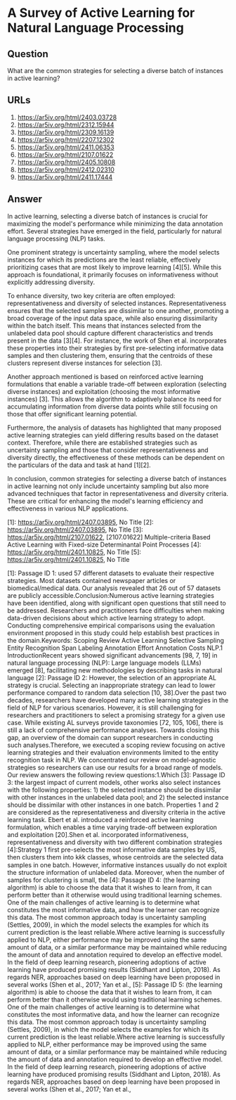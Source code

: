 # A Survey of Active Learning for Natural Language Processing

## Question

What are the common strategies for selecting a diverse batch of instances in active learning?

## URLs

1. https://ar5iv.org/html/2403.03728
2. https://ar5iv.org/html/2312.15944
3. https://ar5iv.org/html/2309.16139
4. https://ar5iv.org/html/2207.12302
5. https://ar5iv.org/html/2411.06353
6. https://ar5iv.org/html/2107.01622
7. https://ar5iv.org/html/2405.10808
8. https://ar5iv.org/html/2412.02310
9. https://ar5iv.org/html/2411.17444

## Answer

In active learning, selecting a diverse batch of instances is crucial for maximizing the model's performance while minimizing the data annotation effort. Several strategies have emerged in the field, particularly for natural language processing (NLP) tasks. 

One prominent strategy is uncertainty sampling, where the model selects instances for which its predictions are the least reliable, effectively prioritizing cases that are most likely to improve learning [4][5]. While this approach is foundational, it primarily focuses on informativeness without explicitly addressing diversity.

To enhance diversity, two key criteria are often employed: representativeness and diversity of selected instances. Representativeness ensures that the selected samples are dissimilar to one another, promoting a broad coverage of the input data space, while also ensuring dissimilarity within the batch itself. This means that instances selected from the unlabeled data pool should capture different characteristics and trends present in the data [3][4]. For instance, the work of Shen et al. incorporates these properties into their strategies by first pre-selecting informative data samples and then clustering them, ensuring that the centroids of these clusters represent diverse instances for selection [3].

Another approach mentioned is based on reinforced active learning formulations that enable a variable trade-off between exploration (selecting diverse instances) and exploitation (choosing the most informative instances) [3]. This allows the algorithm to adaptively balance its need for accumulating information from diverse data points while still focusing on those that offer significant learning potential.

Furthermore, the analysis of datasets has highlighted that many proposed active learning strategies can yield differing results based on the dataset context. Therefore, while there are established strategies such as uncertainty sampling and those that consider representativeness and diversity directly, the effectiveness of these methods can be dependent on the particulars of the data and task at hand [1][2].

In conclusion, common strategies for selecting a diverse batch of instances in active learning not only include uncertainty sampling but also more advanced techniques that factor in representativeness and diversity criteria. These are critical for enhancing the model's learning efficiency and effectiveness in various NLP applications.

[1]: https://ar5iv.org/html/2407.03895, No Title
[2]: https://ar5iv.org/html/2407.03895, No Title
[3]: https://ar5iv.org/html/2107.01622, [2107.01622] Multiple-criteria Based Active Learning with Fixed-size Determinantal Point Processes
[4]: https://ar5iv.org/html/2401.10825, No Title
[5]: https://ar5iv.org/html/2401.10825, No Title

[1]: Passage ID 1: used 57 different datasets to evaluate their respective strategies. Most datasets contained newspaper articles or biomedical/medical data. Our analysis revealed that 26 out of 57 datasets are publicly accessible.Conclusion:Numerous active learning strategies have been identified, along with significant open questions that still need to be addressed. Researchers and practitioners face difficulties when making data-driven decisions about which active learning strategy to adopt. Conducting comprehensive empirical comparisons using the evaluation environment proposed in this study could help establish best practices in the domain.Keywords: Scoping Review Active Learning Selective Sampling Entity Recognition Span Labeling Annotation Effort Annotation Costs NLP.1 IntroductionRecent years showed significant advancements [98, 7, 19] in natural language processing (NLP): Large language models (LLMs) emerged [8], facilitating new methodologies by describing tasks in natural language
[2]: Passage ID 2: However, the selection of an appropriate AL strategy is crucial. Selecting an inappropriate strategy can lead to lower performance compared to random data selection [10, 38].Over the past two decades, researchers have developed many active learning strategies in the field of NLP for various scenarios. However, it is still challenging for researchers and practitioners to select a promising strategy for a given use case. While existing AL surveys provide taxonomies [72, 105, 106], there is still a lack of comprehensive performance analyses. Towards closing this gap, an overview of the domain can support researchers in conducting such analyses.Therefore, we executed a scoping review focusing on active learning strategies and their evaluation environments limited to the entity recognition task in NLP. We concentrated our review on model-agnostic strategies so researchers can use our results for a broad range of models. Our review answers the following review questions:1.Which
[3]: Passage ID 3: the largest impact of current models, other works also select instances with the following properties: 1) the selected instance should be dissimilar with other instances in the unlabeled data pool; and 2) the selected instance should be dissimilar with other instances in one batch. Properties 1 and 2 are considered as the representativeness and diversity criteria in the active learning task. Ebert et al. introduced a reinforced active learning formulation, which enables a time varying trade-off between exploration and exploitation [20].Shen et al. incorporated informativeness, representativeness and diversity with two different combination strategies [4]:Strategy 1 first pre-selects the most informative data samples by US, then clusters them into k𝑘k classes, whose centroids are the selected data samples in one batch. However, informative instances usually do not exploit the structure information of unlabeled data. Moreover, when the number of samples for clustering is small, the
[4]: Passage ID 4: (the learning algorithm) is able to choose the data that it wishes to learn from, it can perform better than it otherwise would using traditional learning schemes. One of the main challenges of active learning is to determine what constitutes the most informative data, and how the learner can recognize this data. The most common approach today is uncertainty sampling (Settles, 2009), in which the model selects the examples for which its current prediction is the least reliable.Where active learning is successfully applied to NLP, either performance may be improved using the same amount of data, or a similar performance may be maintained while reducing the amount of data and annotation required to develop an effective model. In the field of deep learning research, pioneering adoptions of active learning have produced promising results (Siddhant and Lipton, 2018). As regards NER, approaches based on deep learning have been proposed in several works (Shen et al., 2017; Yan et al.,
[5]: Passage ID 5: (the learning algorithm) is able to choose the data that it wishes to learn from, it can perform better than it otherwise would using traditional learning schemes. One of the main challenges of active learning is to determine what constitutes the most informative data, and how the learner can recognize this data. The most common approach today is uncertainty sampling (Settles, 2009), in which the model selects the examples for which its current prediction is the least reliable.Where active learning is successfully applied to NLP, either performance may be improved using the same amount of data, or a similar performance may be maintained while reducing the amount of data and annotation required to develop an effective model. In the field of deep learning research, pioneering adoptions of active learning have produced promising results (Siddhant and Lipton, 2018). As regards NER, approaches based on deep learning have been proposed in several works (Shen et al., 2017; Yan et al.,